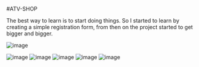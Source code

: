#ATV-SHOP

The best way to learn is  to start doing things. So I started to learn by creating a simple registration form, from then on the project started to get bigger and bigger.

![image](https://github.com/SergiuDornea/Market/assets/88648596/69cb13b3-e83c-4ccb-94d5-ca42b0dfbff7)

![image](https://github.com/SergiuDornea/Market/assets/88648596/5c55d335-127f-46c3-a378-41e25e8ac1d1)
![image](https://github.com/SergiuDornea/Market/assets/88648596/0e6070f4-a47d-4326-9582-f71e05911077)
![image](https://github.com/SergiuDornea/Market/assets/88648596/cd4ad30a-2c45-4e08-a946-d099455a18b5)
![image](https://github.com/SergiuDornea/Market/assets/88648596/dbf6e621-0991-4687-939f-d662c25902fb)
![image](https://github.com/SergiuDornea/Market/assets/88648596/d089962c-e484-499c-826b-b61028d6aac0)



